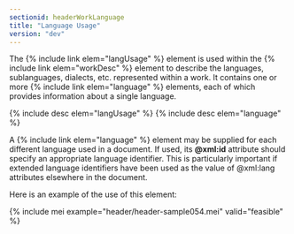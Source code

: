 ```yaml
---
sectionid: headerWorkLanguage
title: "Language Usage"
version: "dev"
---
```


The {% include link elem="langUsage" %} element is used within the {% include link elem="workDesc" %} element to describe the languages, sublanguages, dialects, etc. represented within a work. It contains one or more {% include link elem="language" %} elements, each of which provides information about a single language.

{% include desc elem="langUsage" %}
{% include desc elem="language" %}

A {% include link elem="language" %} element may be supplied for each different language used in a document. If used, its **@xml:id** attribute should specify an appropriate language identifier. This is particularly important if extended language identifiers have been used as the value of @xml:lang attributes elsewhere in the document.

Here is an example of the use of this element:

{% include mei example="header/header-sample054.mei" valid="feasible" %}

